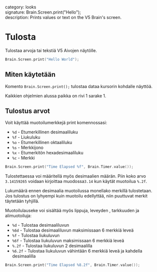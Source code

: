 category: looks  
signature: Brain.Screen.print("Hello");  
description: Prints values or text on the V5 Brain's screen.  

# Tulosta

Tulostaa arvoja tai tekstiä V5 Aivojen näytölle.

```cpp
Brain.Screen.print("Hello World");
```

## Miten käytetään

Komento `Brain.Screen.print();` tulostaa dataa kursorin kohdalle näyttöä.

Kaikkien ohjelmien alussa paikka on rivi 1 sarake 1.

## Tulostus arvot

Voit käyttää muotoilumerkkejä print komennossasi:

* `%d` - Etumerkillinen desimaaliluku
* `%f` - Liukuluku 
* `%o` - Etumerkillinen oktaaliluku
* `%s` - Merkkijono
* `%x` - Etumerkitön hexadesimaaliluku
* `%c` - Merkki

```cpp
Brain.Screen.print("Time Elapsed %f", Brain.Timer.value());
```

Tulostettaessa voi määritellä myös desimaalien määrän. Piin koko arvo `3.14159265` voidaan kirjoittaa muodossa`3.14` kun käytät muotoilua `%.2f`.

Lukumäärä ennen desimaalia muotoilussa monellako merkillä tulostetaan. Jos tulostus on lyhyempi kuin muotoilu edellyttää, niin puuttuvat merkit täytetään tyhjillä.

Muotoilulauseke voi sisältää myös lippuja, leveyden , tarkkuuden ja alimuotoiluja:

* `%d`	- Tulostaa desimaaliluvun
* `%6d`	- Tulostaa desimaaliluvun maksimissaan 6 merkkiä leveä
* `%f`	- Tulostaa liukuluvun
* `%6f`	- Tulostaa liukuluvun maksimissaan 6 merkkiä leveä
* `%.2f`  - Tulostaa liukuluvun 2 desimaalilla
* `%6.2f` - Tulostaa liukuluvun vähintään 6 merkkiä leveä ja kahdella desimaalilla

```cpp
Brain.Screen.print("Time Elapsed %8.2f", Brain.Timer.value());
```

<advanced>
</advanced>